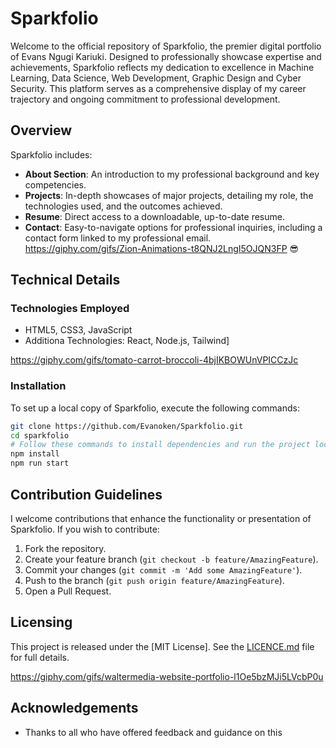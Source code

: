# Sparkfolio

Welcome to the official repository of Sparkfolio, the premier digital portfolio of Evans Ngugi Kariuki. Designed to professionally showcase expertise and achievements, Sparkfolio reflects my dedication to excellence in Machine Learning, Data Science, Web Development, Graphic Design and Cyber Security. This platform serves as a comprehensive display of my career trajectory and ongoing commitment to professional development.

## Overview

Sparkfolio includes:

- **About Section**: An introduction to my professional background and key competencies.
- **Projects**: In-depth showcases of major projects, detailing my role, the technologies used, and the outcomes achieved.
- **Resume**: Direct access to a downloadable, up-to-date resume.
- **Contact**: Easy-to-navigate options for professional inquiries, including a contact form linked to my professional email.
https://giphy.com/gifs/Zion-Animations-t8QNJ2LngI5OJQN3FP
😎
## Technical Details

### Technologies Employed

- HTML5, CSS3, JavaScript
- Additiona Technologies: React, Node.js, Tailwind]

https://giphy.com/gifs/tomato-carrot-broccoli-4bjIKBOWUnVPICCzJc

### Installation

To set up a local copy of Sparkfolio, execute the following commands:

```bash
git clone https://github.com/Evanoken/Sparkfolio.git
cd sparkfolio
# Follow these commands to install dependencies and run the project locally
npm install
npm run start
```

## Contribution Guidelines

I welcome contributions that enhance the functionality or presentation of Sparkfolio. If you wish to contribute:

1. Fork the repository.
2. Create your feature branch (`git checkout -b feature/AmazingFeature`).
3. Commit your changes (`git commit -m 'Add some AmazingFeature'`).
4. Push to the branch (`git push origin feature/AmazingFeature`).
5. Open a Pull Request.

## Licensing

This project is released under the [MIT License]. See the [LICENCE.md](LICENCE) file for full details.

https://giphy.com/gifs/waltermedia-website-portfolio-l1Oe5bzMJi5LVcbP0u

## Acknowledgements

- Thanks to all who have offered feedback and guidance on this 
